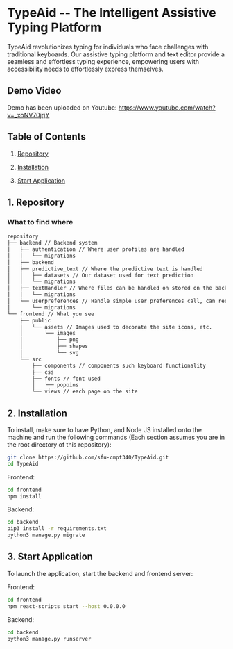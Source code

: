 # TypeAid -- The Intelligent Assistive Typing Platform

TypeAid revolutionizes typing for individuals who face challenges with traditional keyboards. Our assistive typing platform and text editor provide a seamless and effortless typing experience, empowering users with accessibility needs to effortlessly express themselves.

## Demo Video

Demo has been uploaded on Youtube: https://www.youtube.com/watch?v=_xoNV70jrjY

## Table of Contents

1. [Repository](#demo)

2. [Installation](#installation)

3. [Start Application](#repro)

<a name="demo"></a>

## 1. Repository

### What to find where

```bash
repository
├── backend // Backend system
│   ├── authentication // Where user profiles are handled
│   │   └── migrations
│   ├── backend
│   ├── predictive_text // Where the predictive text is handled
│   │   ├── datasets // Our dataset used for text prediction
│   │   └── migrations
│   ├── textHandler // Where files can be handled on stored on the backend database, currently unused.
│   │   └── migrations
│   └── userpreferences // Handle simple user preferences call, can reset, edit or add new user settings.
│       └── migrations
└── frontend // What you see
    ├── public
    │   └── assets // Images used to decorate the site icons, etc.
    │       └── images
    │           ├── png
    │           ├── shapes
    │           └── svg
    └── src
        ├── components // components such keyboard functionality
        ├── css
        ├── fonts // font used
        │   └── poppins
        └── views // each page on the site
```

<a name="installation"></a>

## 2. Installation

To install, make sure to have Python, and Node JS installed onto the machine and run the following commands (Each section assumes you are in the root directory of this repository):

```bash
git clone https://github.com/sfu-cmpt340/TypeAid.git
cd TypeAid
```

Frontend:

```bash
cd frontend
npm install
```

Backend:

```bash
cd backend
pip3 install -r requirements.txt
python3 manage.py migrate
```

<a name="repro"></a>

## 3. Start Application

To launch the application, start the backend and frontend server:

Frontend:

```bash
cd frontend
npm react-scripts start --host 0.0.0.0
```

Backend:

```bash
cd backend
python3 manage.py runserver
```

